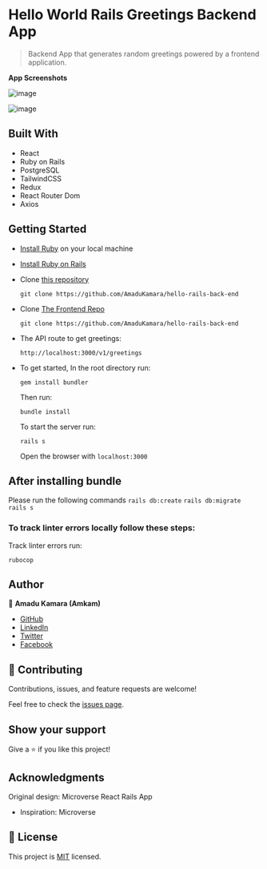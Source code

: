 # Hello World Rails Greetings Backend App

> Backend App that generates random greetings powered by a frontend application.

**App Screenshots**

![image](https://user-images.githubusercontent.com/50941074/165738616-a0e1d294-58c7-4b6d-8c08-e6a32e5fc1c1.png)

![image](https://user-images.githubusercontent.com/50941074/165738519-bedb1da6-24bc-413d-babd-9e7ad6a2190d.png)

## Built With

- React
- Ruby on Rails
- PostgreSQL
- TailwindCSS
- Redux
- React Router Dom
- Axios

## Getting Started

- [Install Ruby](https://www.ruby-lang.org/en/documentation/installation/) on your local machine
- [Install Ruby on Rails](https://guides.rubyonrails.org/v5.1/getting_started.html)
- Clone [this repository](https://github.com/AmaduKamara/hello-rails-back-end)
  ```
  git clone https://github.com/AmaduKamara/hello-rails-back-end
  ```
- Clone [The Frontend Repo](https://github.com/AmaduKamara/hello-react-front-end)
  ```
  git clone https://github.com/AmaduKamara/hello-rails-back-end
  ```
- The API route to get greetings:

  ```
  http://localhost:3000/v1/greetings
  ```
- To get started, In the root directory run:

  ```
  gem install bundler
  ```

  Then run:

  ```
  bundle install
  ```

  To start the server run:

  ```
  rails s
  ```

  Open the browser with `localhost:3000`

## After installing bundle

Please run the following commands `rails db:create` `rails db:migrate` `rails s`

### To track linter errors locally follow these steps:

Track linter errors run:

```
rubocop
```

## Author

:man: **Amadu Kamara (Amkam)**

- [GitHub](https://github.com/AmaduKamara)
- [LinkedIn](https://www.linkedin.com/in/amadu-kamara-3b60a25b)
- [Twitter](https://twitter.com/DevAmkam)
- [Facebook](https://www.facebook.com/amadus.kamara.7)

## 🤝 Contributing

Contributions, issues, and feature requests are welcome!

Feel free to check the [issues page](https://github.com/AmaduKamara/hello-react-front-end/issues).

## Show your support

Give a ⭐️ if you like this project!

## Acknowledgments

Original design: Microverse React Rails App

- Inspiration: Microverse

## 📝 License

This project is [MIT](./MIT.md) licensed.

